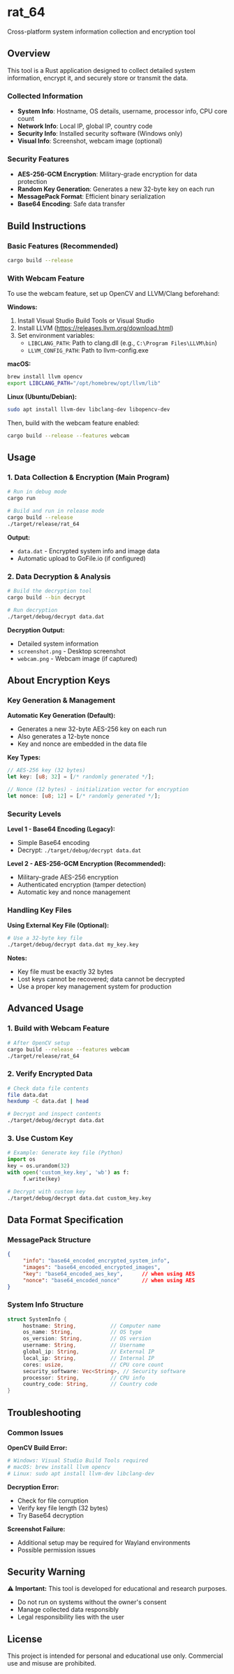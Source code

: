 # rat_64

Cross-platform system information collection and encryption tool

## Overview

This tool is a Rust application designed to collect detailed system information, encrypt it, and securely store or transmit the data.

### Collected Information
- **System Info**: Hostname, OS details, username, processor info, CPU core count
- **Network Info**: Local IP, global IP, country code
- **Security Info**: Installed security software (Windows only)
- **Visual Info**: Screenshot, webcam image (optional)

### Security Features
- **AES-256-GCM Encryption**: Military-grade encryption for data protection
- **Random Key Generation**: Generates a new 32-byte key on each run
- **MessagePack Format**: Efficient binary serialization
- **Base64 Encoding**: Safe data transfer

## Build Instructions

### Basic Features (Recommended)

```bash
cargo build --release
```

### With Webcam Feature

To use the webcam feature, set up OpenCV and LLVM/Clang beforehand:

**Windows:**
1. Install Visual Studio Build Tools or Visual Studio
2. Install LLVM (https://releases.llvm.org/download.html)
3. Set environment variables:
    - `LIBCLANG_PATH`: Path to clang.dll (e.g., `C:\Program Files\LLVM\bin`)
    - `LLVM_CONFIG_PATH`: Path to llvm-config.exe

**macOS:**
```bash
brew install llvm opencv
export LIBCLANG_PATH="/opt/homebrew/opt/llvm/lib"
```

**Linux (Ubuntu/Debian):**
```bash
sudo apt install llvm-dev libclang-dev libopencv-dev
```

Then, build with the webcam feature enabled:
```bash
cargo build --release --features webcam
```

## Usage

### 1. Data Collection & Encryption (Main Program)

```bash
# Run in debug mode
cargo run

# Build and run in release mode
cargo build --release
./target/release/rat_64
```

**Output:**
- `data.dat` - Encrypted system info and image data
- Automatic upload to GoFile.io (if configured)

### 2. Data Decryption & Analysis

```bash
# Build the decryption tool
cargo build --bin decrypt

# Run decryption
./target/debug/decrypt data.dat
```

**Decryption Output:**
- Detailed system information
- `screenshot.png` - Desktop screenshot
- `webcam.png` - Webcam image (if captured)

## About Encryption Keys

### Key Generation & Management

**Automatic Key Generation (Default):**
- Generates a new 32-byte AES-256 key on each run
- Also generates a 12-byte nonce
- Key and nonce are embedded in the data file

**Key Types:**
```rust
// AES-256 key (32 bytes)
let key: [u8; 32] = [/* randomly generated */];

// Nonce (12 bytes) - initialization vector for encryption
let nonce: [u8; 12] = [/* randomly generated */];
```

### Security Levels

**Level 1 - Base64 Encoding (Legacy):**
- Simple Base64 encoding
- Decrypt: `./target/debug/decrypt data.dat`

**Level 2 - AES-256-GCM Encryption (Recommended):**
- Military-grade AES-256 encryption
- Authenticated encryption (tamper detection)
- Automatic key and nonce management

### Handling Key Files

**Using External Key File (Optional):**
```bash
# Use a 32-byte key file
./target/debug/decrypt data.dat my_key.key
```

**Notes:**
- Key file must be exactly 32 bytes
- Lost keys cannot be recovered; data cannot be decrypted
- Use a proper key management system for production

## Advanced Usage

### 1. Build with Webcam Feature

```bash
# After OpenCV setup
cargo build --release --features webcam
./target/release/rat_64
```

### 2. Verify Encrypted Data

```bash
# Check data file contents
file data.dat
hexdump -C data.dat | head

# Decrypt and inspect contents
./target/debug/decrypt data.dat
```

### 3. Use Custom Key

```python
# Example: Generate key file (Python)
import os
key = os.urandom(32)
with open('custom_key.key', 'wb') as f:
     f.write(key)
```

```bash
# Decrypt with custom key
./target/debug/decrypt data.dat custom_key.key
```

## Data Format Specification

### MessagePack Structure
```json
{
     "info": "base64_encoded_encrypted_system_info",
     "images": "base64_encoded_encrypted_images",
     "key": "base64_encoded_aes_key",      // when using AES
     "nonce": "base64_encoded_nonce"       // when using AES
}
```

### System Info Structure
```rust
struct SystemInfo {
     hostname: String,           // Computer name
     os_name: String,            // OS type
     os_version: String,         // OS version
     username: String,           // Username
     global_ip: String,          // External IP
     local_ip: String,           // Internal IP
     cores: usize,               // CPU core count
     security_software: Vec<String>, // Security software
     processor: String,          // CPU info
     country_code: String,       // Country code
}
```

## Troubleshooting

### Common Issues

**OpenCV Build Error:**
```bash
# Windows: Visual Studio Build Tools required
# macOS: brew install llvm opencv
# Linux: sudo apt install llvm-dev libclang-dev
```

**Decryption Error:**
- Check for file corruption
- Verify key file length (32 bytes)
- Try Base64 decryption

**Screenshot Failure:**
- Additional setup may be required for Wayland environments
- Possible permission issues

## Security Warning

⚠️ **Important:** This tool is developed for educational and research purposes.
- Do not run on systems without the owner's consent
- Manage collected data responsibly
- Legal responsibility lies with the user

## License

This project is intended for personal and educational use only. Commercial use and misuse are prohibited.